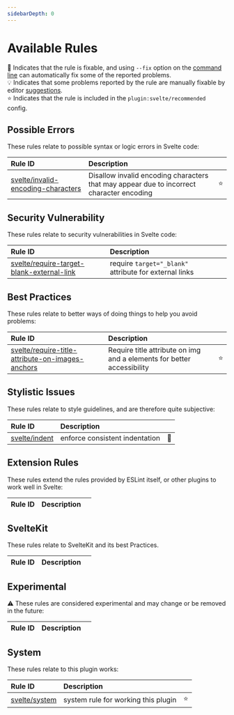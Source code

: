```yaml
---
sidebarDepth: 0
---
```


# Available Rules

:wrench: Indicates that the rule is fixable, and using `--fix` option on the [command line](https://eslint.org/docs/user-guide/command-line-interface#fixing-problems) can automatically fix some of the reported problems.  
:bulb: Indicates that some problems reported by the rule are manually fixable by editor [suggestions](https://eslint.org/docs/developer-guide/working-with-rules#providing-suggestions).  
:star: Indicates that the rule is included in the `plugin:svelte/recommended` config.

<!-- This file is automatically generated in tools/update-docs-rules-index.js, do not change! -->

## Possible Errors

These rules relate to possible syntax or logic errors in Svelte code:

| Rule ID                                                                      | Description                                                                              |        |
| :--------------------------------------------------------------------------- | :--------------------------------------------------------------------------------------- | :----- |
| [svelte/invalid-encoding-characters](./rules/invalid-encoding-characters.md) | Disallow invalid encoding characters that may appear due to incorrect character encoding | :star: |

## Security Vulnerability

These rules relate to security vulnerabilities in Svelte code:

| Rule ID                                                                                    | Description                                            |     |
| :----------------------------------------------------------------------------------------- | :----------------------------------------------------- | :-- |
| [svelte/require-target-blank-external-link](./rules/require-target-blank-external-link.md) | require `target="_blank"` attribute for external links |     |

## Best Practices

These rules relate to better ways of doing things to help you avoid problems:

| Rule ID                                                                                                  | Description                                                            |        |
| :------------------------------------------------------------------------------------------------------- | :--------------------------------------------------------------------- | :----- |
| [svelte/require-title-attribute-on-images-anchors](./rules/require-title-attribute-on-images-anchors.md) | Require title attribute on img and a elements for better accessibility | :star: |

## Stylistic Issues

These rules relate to style guidelines, and are therefore quite subjective:

| Rule ID                            | Description                    |          |
| :--------------------------------- | :----------------------------- | :------- |
| [svelte/indent](./rules/indent.md) | enforce consistent indentation | :wrench: |

## Extension Rules

These rules extend the rules provided by ESLint itself, or other plugins to work well in Svelte:

| Rule ID | Description |     |
| :------ | :---------- | :-- |

## SvelteKit

These rules relate to SvelteKit and its best Practices.

| Rule ID | Description |     |
| :------ | :---------- | :-- |

## Experimental

:warning: These rules are considered experimental and may change or be removed in the future:

| Rule ID | Description |     |
| :------ | :---------- | :-- |

## System

These rules relate to this plugin works:

| Rule ID                            | Description                         |        |
| :--------------------------------- | :---------------------------------- | :----- |
| [svelte/system](./rules/system.md) | system rule for working this plugin | :star: |
